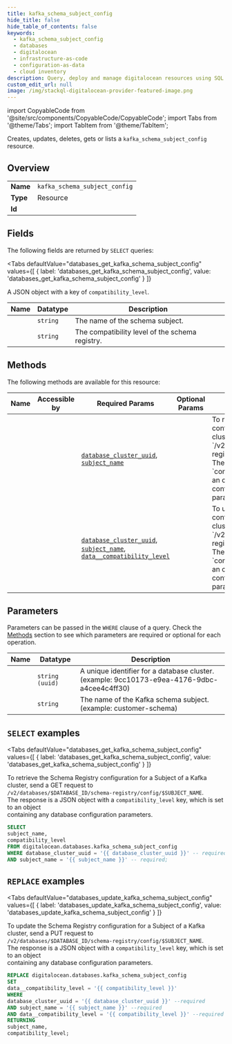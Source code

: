 ```yaml
--- 
title: kafka_schema_subject_config
hide_title: false
hide_table_of_contents: false
keywords:
  - kafka_schema_subject_config
  - databases
  - digitalocean
  - infrastructure-as-code
  - configuration-as-data
  - cloud inventory
description: Query, deploy and manage digitalocean resources using SQL
custom_edit_url: null
image: /img/stackql-digitalocean-provider-featured-image.png
---
```


import CopyableCode from '@site/src/components/CopyableCode/CopyableCode';
import Tabs from '@theme/Tabs';
import TabItem from '@theme/TabItem';

Creates, updates, deletes, gets or lists a <code>kafka_schema_subject_config</code> resource.

## Overview
<table><tbody>
<tr><td><b>Name</b></td><td><code>kafka_schema_subject_config</code></td></tr>
<tr><td><b>Type</b></td><td>Resource</td></tr>
<tr><td><b>Id</b></td><td><CopyableCode code="digitalocean.databases.kafka_schema_subject_config" /></td></tr>
</tbody></table>

## Fields

The following fields are returned by `SELECT` queries:

<Tabs
    defaultValue="databases_get_kafka_schema_subject_config"
    values={[
        { label: 'databases_get_kafka_schema_subject_config', value: 'databases_get_kafka_schema_subject_config' }
    ]}
>
<TabItem value="databases_get_kafka_schema_subject_config">

A JSON object with a key of `compatibility_level`.

<table>
<thead>
    <tr>
    <th>Name</th>
    <th>Datatype</th>
    <th>Description</th>
    </tr>
</thead>
<tbody>
<tr>
    <td><CopyableCode code="subject_name" /></td>
    <td><code>string</code></td>
    <td>The name of the schema subject.</td>
</tr>
<tr>
    <td><CopyableCode code="compatibility_level" /></td>
    <td><code>string</code></td>
    <td>The compatibility level of the schema registry.</td>
</tr>
</tbody>
</table>
</TabItem>
</Tabs>

## Methods

The following methods are available for this resource:

<table>
<thead>
    <tr>
    <th>Name</th>
    <th>Accessible by</th>
    <th>Required Params</th>
    <th>Optional Params</th>
    <th>Description</th>
    </tr>
</thead>
<tbody>
<tr>
    <td><a href="#databases_get_kafka_schema_subject_config"><CopyableCode code="databases_get_kafka_schema_subject_config" /></a></td>
    <td><CopyableCode code="select" /></td>
    <td><a href="#parameter-database_cluster_uuid"><code>database_cluster_uuid</code></a>, <a href="#parameter-subject_name"><code>subject_name</code></a></td>
    <td></td>
    <td>To retrieve the Schema Registry configuration for a Subject of a Kafka cluster, send a GET request to<br />`/v2/databases/$DATABASE_ID/schema-registry/config/$SUBJECT_NAME`.<br />The response is a JSON object with a `compatibility_level` key, which is set to an object<br />containing any database configuration parameters.<br /></td>
</tr>
<tr>
    <td><a href="#databases_update_kafka_schema_subject_config"><CopyableCode code="databases_update_kafka_schema_subject_config" /></a></td>
    <td><CopyableCode code="replace" /></td>
    <td><a href="#parameter-database_cluster_uuid"><code>database_cluster_uuid</code></a>, <a href="#parameter-subject_name"><code>subject_name</code></a>, <a href="#parameter-data__compatibility_level"><code>data__compatibility_level</code></a></td>
    <td></td>
    <td>To update the Schema Registry configuration for a Subject of a Kafka cluster, send a PUT request to<br />`/v2/databases/$DATABASE_ID/schema-registry/config/$SUBJECT_NAME`.<br />The response is a JSON object with a `compatibility_level` key, which is set to an object<br />containing any database configuration parameters.<br /></td>
</tr>
</tbody>
</table>

## Parameters

Parameters can be passed in the `WHERE` clause of a query. Check the [Methods](#methods) section to see which parameters are required or optional for each operation.

<table>
<thead>
    <tr>
    <th>Name</th>
    <th>Datatype</th>
    <th>Description</th>
    </tr>
</thead>
<tbody>
<tr id="parameter-database_cluster_uuid">
    <td><CopyableCode code="database_cluster_uuid" /></td>
    <td><code>string (uuid)</code></td>
    <td>A unique identifier for a database cluster. (example: 9cc10173-e9ea-4176-9dbc-a4cee4c4ff30)</td>
</tr>
<tr id="parameter-subject_name">
    <td><CopyableCode code="subject_name" /></td>
    <td><code>string</code></td>
    <td>The name of the Kafka schema subject. (example: customer-schema)</td>
</tr>
</tbody>
</table>

## `SELECT` examples

<Tabs
    defaultValue="databases_get_kafka_schema_subject_config"
    values={[
        { label: 'databases_get_kafka_schema_subject_config', value: 'databases_get_kafka_schema_subject_config' }
    ]}
>
<TabItem value="databases_get_kafka_schema_subject_config">

To retrieve the Schema Registry configuration for a Subject of a Kafka cluster, send a GET request to<br />`/v2/databases/$DATABASE_ID/schema-registry/config/$SUBJECT_NAME`.<br />The response is a JSON object with a `compatibility_level` key, which is set to an object<br />containing any database configuration parameters.<br />

```sql
SELECT
subject_name,
compatibility_level
FROM digitalocean.databases.kafka_schema_subject_config
WHERE database_cluster_uuid = '{{ database_cluster_uuid }}' -- required
AND subject_name = '{{ subject_name }}' -- required;
```
</TabItem>
</Tabs>


## `REPLACE` examples

<Tabs
    defaultValue="databases_update_kafka_schema_subject_config"
    values={[
        { label: 'databases_update_kafka_schema_subject_config', value: 'databases_update_kafka_schema_subject_config' }
    ]}
>
<TabItem value="databases_update_kafka_schema_subject_config">

To update the Schema Registry configuration for a Subject of a Kafka cluster, send a PUT request to<br />`/v2/databases/$DATABASE_ID/schema-registry/config/$SUBJECT_NAME`.<br />The response is a JSON object with a `compatibility_level` key, which is set to an object<br />containing any database configuration parameters.<br />

```sql
REPLACE digitalocean.databases.kafka_schema_subject_config
SET 
data__compatibility_level = '{{ compatibility_level }}'
WHERE 
database_cluster_uuid = '{{ database_cluster_uuid }}' --required
AND subject_name = '{{ subject_name }}' --required
AND data__compatibility_level = '{{ compatibility_level }}' --required
RETURNING
subject_name,
compatibility_level;
```
</TabItem>
</Tabs>
